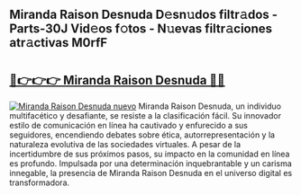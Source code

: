 ## Miranda Raison Desnuda D𝚎sn𝚞dos filtr𝚊dos - Parts-30J Vid𝚎os f𝚘tos - N𝚞evas filtr𝚊ciones atr𝚊ctivas M0rfF

# <h2><a href="http://mb18z1.tromn.icu/?c=Miranda+Raison+Desnuda">🔗👉👉👉 Miranda Raison Desnuda 🔗🔗</a></h2>

[![Miranda Raison Desnuda nuevo](https://i.imgur.com/pEAQMta.gif)](http://mb18z1.tromn.icu/?c=Miranda+Raison+Desnuda)
Miranda Raison Desnuda, un individuo multifacético y desafiante, se resiste a la clasificación fácil. Su innovador estilo de comunicación en línea ha cautivado y enfurecido a sus seguidores, encendiendo debates sobre ética, autorrepresentación y la naturaleza evolutiva de las sociedades virtuales. A pesar de la incertidumbre de sus próximos pasos, su impacto en la comunidad en línea es profundo. Impulsada por una determinación inquebrantable y un carisma innegable, la presencia de Miranda Raison Desnuda en el universo digital es transformadora.
